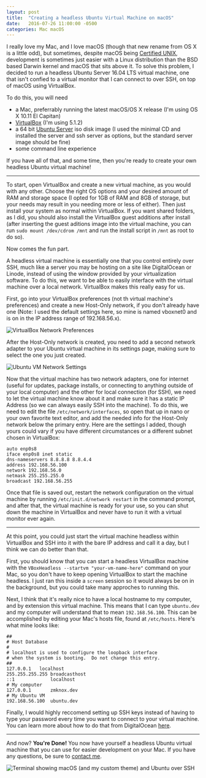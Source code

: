 ```yaml
---
layout: post
title:  "Creating a headless Ubuntu Virtual Machine on macOS"
date:   2016-07-26 11:00:00 -0500
categories: Mac macOS
---
```

I really love my Mac, and I love macOS (though that new rename from OS X is a little odd), but sometimes, despite macOS being [Certified UNIX](http://www.opengroup.org/openbrand/register/brand3612.htm), development is sometimes just easier with a Linux distribution than the BSD based Darwin kernel and macOS that sits above it. To solve this problem, I decided to run a headless Ubuntu Server 16.04 LTS virtual machine, one that isn't confied to a virtual monitor that I can connect to over SSH, on top of macOS using VirtualBox.

To do this, you will need

-   a Mac, preferrably running the latest macOS/OS X release (I'm using OS X 10.11 El Capitan)
-   [VirtualBox](https://www.virtualbox.org) (I'm using 5.1.2)
-   a 64 bit [Ubuntu Server](http://www.ubuntu.com/download/server) iso disk image (I used the minimal CD and installed the server and ssh server as options, but the standard server image should be fine)
-   some command line experience

If you have all of that, and some time, then you're ready to create your own headless Ubuntu virtual machine!
<!-- more -->

-----------------

To start, open VirtualBox and create a new virtual machine, as you would with any other. Choose the right OS options and your desired amount of RAM and storage space (I opted for 1GB of RAM and 8GB of storage, but your needs may result in you needing more or less of either). Then just install your system as normal within VirtualBox. If you want shared folders, as I did, you should also install the VirtualBox guest additions after install (after inserting the guest aditions image into the virtual machine, you can run `sudo mount /dev/cdrom /mnt` and run the install script in `/mnt` as root to do so).

Now comes the fun part.

A headless virtual machine is essentially one that you control entirely over SSH, much like a server you may be hosting on a site like DigitalOcean or Linode, instead of using the window provided by your virtualization software. To do this, we want to be able to easily interface with the virtual machine over a local network. VirtualBox makes this really easy for us.

First, go into your VirtualBox preferences (not th virtual machine's preferences) and create a new Host-Only network, if you don't already have one (Note: I used the default settings here, so mine is named vboxnet0 and is on in the IP address range of 192.168.56.x).

![VirtualBox Network Preferences](http://i.imgur.com/grpC4wZ.png)

After the Host-Only network is created, you need to add a second network adapter to your Ubuntu virtual machine in its settings page, making sure to select the one you just created.

![Ubuntu VM Network Settings](http://i.imgur.com/E5ydkU2.png)

Now that the virtual machine has two network adapters, one for internet (useful for updates, package installs, or connecting to anything outside of your local computer) and the other for local connection (for SSH), we need to let the virtual machine know about it and make sure it has a static IP Address (so we can always easily SSH into the machine). To do this, we need to edit the file `/etc/network/interfaces`, so open that up in nano or your own favorite text editor, and add the needed info for the Host-Only network below the primary entry. Here are the settings I added, though yours could vary if you have different circumstances or a different subnet chosen in VirtualBox:

    auto enp0s8
    iface enp0s8 inet static  
    dns-nameservers 8.8.8.8 8.8.4.4  
    address 192.168.56.100  
    network 192.168.56.0  
    netmask 255.255.255.0  
    broadcast 192.168.56.255

Once that file is saved out, restart the network configuration on the virtual machine by running `/etc/init.d/network restart` in the command prompt, and after that, the virtual machine is ready for your use, so you can shut down the machine in VirtualBox and never have to run it with a virtual monitor ever again.

---------

At this point, you could just start the virtual machine headless within VirtualBox and SSH into it with the bare IP address and call it a day, but I think we can do better than that.

First, you should know that you can start a headless VirtualBox machine with the `VBoxHeadless --startvm "your-vm-name-here"` command on your Mac, so you don't have to keep opening VirtualBox to start the machine headless. I just ran this inside a `screen` session so it would always be on in the background, but you could take many approches to running this.

Next, I think that it's really nice to have a local hostname to my computer, and by extension this virtual machine. This means that I can type `ubuntu.dev` and my computer will understand that to mean `192.168.56.100`. This can be accomplished by editing your Mac's hosts file, found at `/etc/hosts`. Here's what mine looks like:

    ##  
    # Host Database  
    #  
    # localhost is used to configure the loopback interface  
    # when the system is booting.  Do not change this entry.  
    ##  
    127.0.0.1	localhost  
    255.255.255.255	broadcasthost  
    ::1             localhost  
    # My computer  
    127.0.0.1       zmknox.dev  
    # My Ubuntu VM  
    192.168.56.100  ubuntu.dev



Finally, I would highly reccomend setting up SSH keys instead of having to type your password every time you want to connect to your virtual machine. You can learn more about how to do that from DigitalOcean [here](https://www.digitalocean.com/community/tutorials/how-to-set-up-ssh-keys--2).

-----------------

And now? **You're Done!** You now have yourself a headless Ubuntu virtual machine that you can use for easier development on your Mac. If you have any questions, be sure to [contact me](../contact).

![Terminal showing macOS (and my custom theme) and Ubuntu over SSH](http://i.imgur.com/k9sK9h3.gif)

